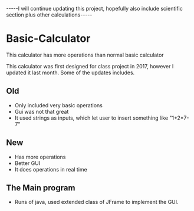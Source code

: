-----I will continue updating this project, hopefully also include scientific section plus other calculations-----

# Basic-Calculator
This calculator has more operations than normal basic calculator

This calculator was first designed for class project in 2017, however I updated it last month.
Some of the updates includes.
## Old 
   - Only included very basic operations 
   - Gui was not that great
   - It used strings as inputs, which let user to insert something like "1+2*7-7"
## New 
  - Has more operations
  - Better GUI 
  - It does operations in real time
  
 ## The Main program
 - Runs of java, used extended class of JFrame to implement the GUI.

